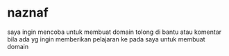# naznaf
saya ingin mencoba untuk membuat domain 
tolong di bantu atau komentar bila ada yg ingin memberikan pelajaran ke pada saya untuk membuat domain
